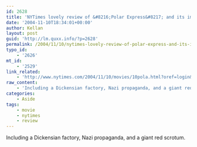 ```yaml
---
id: 2628
title: 'NYTimes lovely review of &#8216;Polar Express&#8217; and its imagery not usually found in a children&#8217;s movie.'
date: '2004-11-10T18:34:01+00:00'
author: Kellan
layout: post
guid: 'http://lm.quxx.info/?p=2628'
permalink: /2004/11/10/nytimes-lovely-review-of-polar-express-and-its-imagery-not-usually-found-in-a-childrens-movie/
typo_id:
    - '2626'
mt_id:
    - '2529'
link_related:
    - 'http://www.nytimes.com/2004/11/10/movies/10pola.html?oref=login&ex=1257829200&#38;en=ca5de70483b27f32&#38;ei=5090&#38;partner=rssuserland'
raw_content:
    - 'Including a Dickensian factory, Nazi propaganda, and a giant red scrotum.'
categories:
    - Aside
tags:
    - movie
    - nytimes
    - review
---
```


Including a Dickensian factory, Nazi propaganda, and a giant red scrotum.